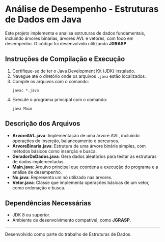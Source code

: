 # Análise de Desempenho - Estruturas de Dados em Java

Este projeto implementa e analisa estruturas de dados fundamentais, incluindo árvores binárias, árvores AVL e vetores, com foco em desempenho. O código foi desenvolvido utilizando **JGRASP**.

## Instruções de Compilação e Execução

1. Certifique-se de ter o Java Development Kit (JDK) instalado.
2. Navegue até o diretório onde os arquivos `.java` estão localizados.
3. Compile os arquivos com o comando:
   ```
   javac *.java
   ```
4. Execute o programa principal com o comando:
   ```
   java Main
   ```

## Descrição dos Arquivos

- **ArvoreAVL.java**: Implementação de uma árvore AVL, incluindo operações de inserção, balanceamento e percursos.
- **ArvoreBinaria.java**: Estrutura de uma árvore binária simples, com métodos básicos como inserção e busca.
- **GeradorDeDados.java**: Gera dados aleatórios para testar as estruturas de dados implementadas.
- **Main.java**: Arquivo principal que coordena a execução do programa e a análise de desempenho.
- **No.java**: Representa um nó utilizado nas árvores.
- **Vetor.java**: Classe que implementa operações básicas de um vetor, como ordenação e busca.

## Dependências Necessárias

- JDK 8 ou superior.
- Ambiente de desenvolvimento compatível, como **JGRASP**.

---

Desenvolvido como parte do trabalho de Estruturas de Dados.
